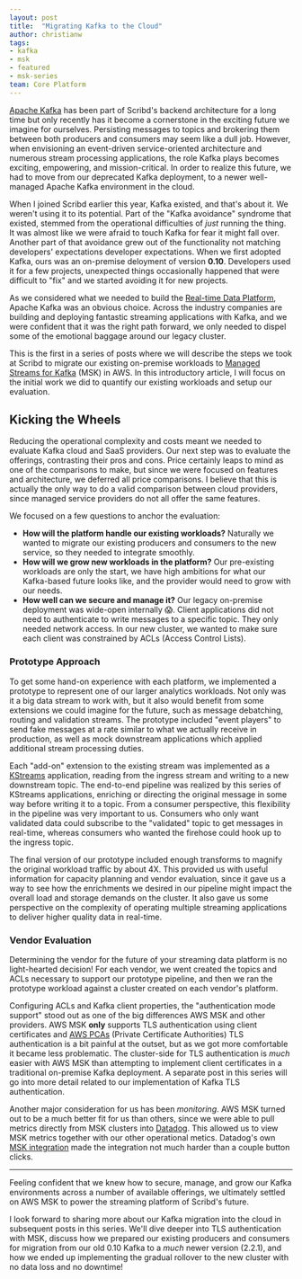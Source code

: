 ```yaml
---
layout: post
title:  "Migrating Kafka to the Cloud"
author: christianw
tags:
- kafka
- msk
- featured
- msk-series
team: Core Platform
---
```


[Apache Kafka](https://kafka.apache.org) has been part of Scribd's backend
architecture for a long time but only recently has it become a cornerstone in
the exciting future we imagine for ourselves. Persisting messages to topics and
brokering them between both producers and consumers may seem like a dull job.
However, when envisioning an event-driven service-oriented architecture and
numerous stream processing applications, the role Kafka plays becomes exciting,
empowering, and mission-critical. In order to realize this future, we had to
move from our deprecated Kafka deployment, to a newer well-managed Apache
Kafka environment in the cloud.

When I joined Scribd earlier this year, Kafka existed, and that's about it. We
weren't using it to its potential.  Part of the "Kafka avoidance" syndrome that
existed, stemmed from the operational difficulties of _just_ running the thing.
It was almost like we were afraid to touch Kafka for fear it might fall over.
Another part of that avoidance grew out of the functionality not matching
developers' expectations developer expectations.  When we first adopted Kafka,
ours was an on-premise deloyment of version **0.10**. Developers used it for a
few projects, unexpected things occasionally happened that were difficult to
"fix" and we started avoiding it for new projects.

As we considered what we needed to build the [Real-time Data
Platform](/blog/2019/real-time-data-platform.html), Apache Kafka was an obvious
choice. Across the industry companies are building and deploying fantastic
streaming applications with Kafka, and we were confident that it was the right
path forward, we only needed to dispel some of the emotional baggage around our
legacy cluster.

This is the first in a series of posts where we will describe the steps we took
at Scribd to migrate our existing on-premise workloads to [Managed
Streams for Kafka](https://aws.amazon.com/msk/) (MSK) in AWS. In this introductory
article, I will focus on the initial work we did to quantify our existing
workloads and setup our evaluation.

## Kicking the Wheels

Reducing the operational complexity and costs meant we needed to evaluate Kafka cloud and SaaS providers.
Our next step was to evaluate the offerings, contrasting their pros and cons.
Price certainly leaps to mind as one of the comparisons to make, but since we
were focused on features and architecture, we deferred all price comparisons.
I believe that this is actually the only way to do a valid comparison between
cloud providers, since managed service providers do not all offer the same
features.

We focused on a few questions to anchor the evaluation:

* **How will the platform handle our existing workloads?** Naturally we wanted to
  migrate our existing producers and consumers to the new service, so they
  needed to integrate smoothly.
* **How will we grow new workloads in the platform?** Our pre-existing
  workloads are only the start, we have high ambitions for what our Kafka-based
  future looks like, and the provider would need to grow with our needs.
* **How well can we secure and manage it?** Our
  legacy on-premise deployment was wide-open internally 😱. Client applications
  did not need to authenticate to write messages to a specific topic. They only
  needed network access. In our new cluster, we wanted to make sure each client
  was constrained by ACLs (Access Control Lists).

### Prototype Approach

To get some hand-on experience with each platform, we implemented a prototype
to represent one of our larger analytics workloads. Not only was it a big data stream to work with, but it also would benefit from some extensions we could imagine for the future, such as message debatching, routing and validation streams. The
prototype included "event players" to send fake messages at a rate similar to
what we actually receive in production, as well as mock downstream
applications which applied additional stream processing duties.

Each "add-on" extension to the existing stream was implemented as a
[KStreams](https://kafka.apache.org/10/documentation/streams/developer-guide/)
application, reading from the ingress stream and writing to a new downstream
topic. The end-to-end pipeline was realized by this series of KStreams
applications, enriching or directing the original message in some way before
writing it to a topic. From a consumer perspective, this flexibility in the
pipeline was very important to us.  Consumers who only want validated data
could subscribe to the "validated" topic to get messages in real-time, whereas
consumers who wanted the firehose could hook up to the ingress topic.

The final version of our prototype included enough transforms to magnify the
original workload traffic by about 4X. This provided us with useful information
for capacity planning and vendor evaluation, since it gave us a way to see how
the enrichments we desired in our pipeline might impact the overall load and
storage demands on the cluster.  It also gave us some perspective on the
complexity of operating multiple streaming applications to deliver higher
quality data in real-time.

### Vendor Evaluation

Determining the vendor for the future of your streaming data platform is no
light-hearted decision! For each vendor, we went created the topics and ACLs necessary
to support our prototype pipeline, and then we ran the prototype
workload against a cluster created on each vendor's platform.

Configuring ACLs and Kafka client properties, the "authentication mode support"
stood out as one of the big differences AWS MSK and other providers.
AWS MSK
**only** supports TLS authentication using client certificates and [AWS PCAs](https://docs.aws.amazon.com/acm-pca/latest/userguide/PcaWelcome.html)
(Private Certificate Authorities)
TLS authentication is a bit painful at the outset, but as we got more
comfortable it became less problematic. The cluster-side for TLS authentication
is _much_ easier with AWS MSK than attempting to implement client certificates
in a traditional on-premise Kafka deployment.  A separate post in this series
will go into more detail related to our implementation of Kafka TLS
authentication.

Another major consideration for us has been _monitoring_.  AWS MSK turned out
to be a much better fit for us than others, since we were able to pull metrics
directly from MSK clusters into [Datadog](https://datadoghq.com).  This allowed
us to view MSK metrics together with our other operational metics. Datadog's
own [MSK integration](https://docs.datadoghq.com/integrations/amazon_msk/) made
the integration not much harder than a couple button clicks.


---

Feeling confident that we knew how to secure, manage, and grow our Kafka
environments across a number of available offerings, we ultimately settled on
AWS MSK to power the streaming platform of Scribd's future.

I look forward to sharing more about our Kafka migration into the cloud in
subsequent posts in this series. We'll dive deeper into TLS authentication with
MSK, discuss how we prepared our existing producers and consumers for migration
from our old 0.10 Kafka to a _much_ newer version (2.2.1), and how we ended up
implementing the gradual rollover to the new cluster with no data loss and no
downtime!
